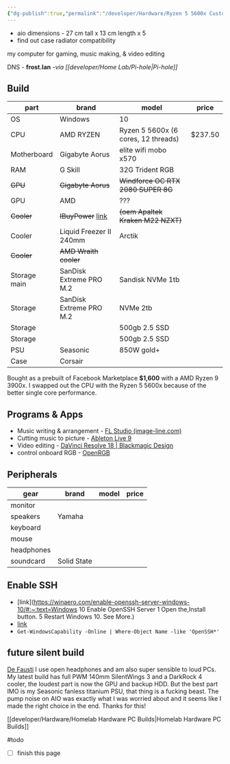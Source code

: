 ```yaml
---
{"dg-publish":true,"permalink":"/developer/Hardware/Ryzen 5 5600x Custom PC/","tags":["hardware"]}
---
```



- aio  dimensions - 27 cm tall x 13 cm length x 5
- find out case radiator compatibility 

my computer for gaming, music making, & video editing 

DNS  - **frost.lan** *-via [[developer/Home Lab/Pi-hole\|Pi-hole]]*

## Build
| part         | brand                                                                                                                                                                                   | model                               | price   |
| ------------ | --------------------------------------------------------------------------------------------------------------------------------------------------------------------------------------- | ----------------------------------- | ------- |
| OS           | Windows                                                                                                                                                                                 | 10                                  |         |
| CPU          | AMD RYZEN                                                                                                                                                                               | Ryzen 5 5600x (6 cores, 12 threads) | $237.50 |
| Motherboard  | Gigabyte Aorus                                                                                                                                                                          | elite wifi mobo x570                |         |
| RAM          | G Skill                                                                                                                                                                                 | 32G Trident RGB                     |         |
| ~~GPU~~      | ~~Gigabyte Aorus~~                                                                                                                                                                      | ~~Windforce OC RTX 2080 SUPER 8G~~  |         |
| GPU          | AMD                                                                                                                                                                                     | ???                                 |         |
| ~~Cooler~~   | ~~IBuyPower~~ [link](https://www.reddit.com/r/iBUYPOWER/comments/bjdu9j/what_aio_cooler_does_ibuy_power_use_and_how_is/?utm_source=BD&utm_medium=Search&utm_name=Bing&utm_content=PSR1) | ~~(oem Apaltek Kraken M22 NZXT)~~   |         |
| Cooler       | Liquid Freezer II 240mm                                                                                                                                                                 | Arctik                              |         |
| ~~Cooler~~   | ~~AMD Wraith cooler~~                                                                                                                                                                   |                                     |         |
| Storage main | SanDisk Extreme PRO M.2                                                                                                                                                                 | Sandisk NVMe 1tb                    |         |
| Storage      | SanDisk Extreme PRO M.2                                                                                                                                                                 | NVMe 2tb                            |         |
| Storage      |                                                                                                                                                                                         | 500gb 2.5 SSD                       |         |
| Storage      |                                                                                                                                                                                         | 500gb 2.5 SSD                       |         |
| PSU          | Seasonic                                                                                                                                                                                | 850W gold+                          |         |
| Case         | Corsair                                                                                                                                                                                 |                                     |         |

Bought as a prebuilt of Facebook Marketplace **$1,600** with a AMD Ryzen 9 3900x. I swapped out the CPU with the Ryzen 5 5600x because of the better single core performance. 
## Programs & Apps 
- Music writing & arrangement - [FL Studio (image-line.com)](https://www.image-line.com/fl-studio/)
- Cutting music to picture -  [Ableton Live 9 ](https://www.ableton.com/en/blog/live-9-7-available-now/)
- Video editing - [DaVinci Resolve 18 | Blackmagic Design](https://www.blackmagicdesign.com/products/davinciresolve/)
- control onboard RGB - [OpenRGB](https://openrgb.org/)

## Peripherals 
| gear       | brand       | model | price |
| ---------- | ----------- | ----- | ----- |
| monitor    |             |       |       |
| speakers   | Yamaha      |       |       |
| keyboard   |             |       |       |
| mouse      |             |       |       |
| headphones |             |       |       |
| soundcard  | Solid State |       |       |

## Enable SSH
- [link](https://winaero.com/enable-openssh-server-windows-10/#:~:text=Windows 10 Enable OpenSSH Server 1 Open the,Install button. 5 Restart Windows 10. See More.)
- [link](https://adamtheautomator.com/openssh-windows/#Adding_a_Windows_Firewall_Rule_to_Allow_SSH_Traffic)
- `Get-WindowsCapability -Online | Where-Object Name -like 'OpenSSH*'`


## future silent build
[De Fausti](https://www.youtube.com/channel/UCu8jiWN4yBjYw5W9Jgn0YHQ)
I use open headphones and am also super sensible to loud PCs. My latest build has full PWM 140mm SilentWings 3 and a DarkRock 4 cooler, the loudest part is now the GPU and backup HDD. But the best part IMO is my Seasonic fanless titanium PSU, that thing is a fucking beast. The pump noise on AIO was exactly what I was worried about and it seems like I made the right choice in the end. Thanks for this!

[[developer/Hardware/Homelab Hardware PC Builds\|Homelab Hardware PC Builds]]

#todo 
- [ ] finish this page